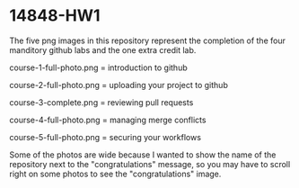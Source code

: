 # 14848-HW1
The five png images in this repository represent the completion of the four manditory github labs and the one extra credit lab.

course-1-full-photo.png = introduction to github

course-2-full-photo.png = uploading your project to github

course-3-complete.png   = reviewing pull requests

course-4-full-photo.png = managing merge conflicts

course-5-full-photo.png = securing your workflows

Some of the photos are wide because I wanted to show the name of the repository next to the "congratulations" message, so you may have to scroll right on some photos to see the "congratulations" image. 
